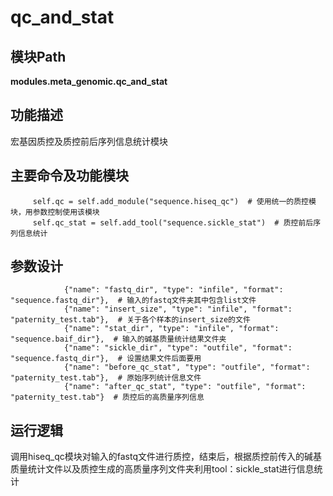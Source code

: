qc_and_stat
==========================

模块Path
-----------

**modules.meta_genomic.qc_and_stat**

功能描述
-----------------------------------

宏基因质控及质控前后序列信息统计模块

主要命令及功能模块
-----------------------------------

```
     self.qc = self.add_module("sequence.hiseq_qc")  # 使用统一的质控模块，用参数控制使用该模块
     self.qc_stat = self.add_tool("sequence.sickle_stat")  # 质控前后序列信息统计
```

参数设计
-----------------------------------

```
			{"name": "fastq_dir", "type": "infile", "format": "sequence.fastq_dir"},  # 输入的fastq文件夹其中包含list文件
            {"name": "insert_size", "type": "infile", "format": "paternity_test.tab"},  # 关于各个样本的insert_size的文件
            {"name": "stat_dir", "type": "infile", "format": "sequence.baif_dir"},  # 输入的碱基质量统计结果文件夹
            {"name": "sickle_dir", "type": "outfile", "format": "sequence.fastq_dir"},  # 设置结果文件后面要用
            {"name": "before_qc_stat", "type": "outfile", "format": "paternity_test.tab"},  # 原始序列统计信息文件
            {"name": "after_qc_stat", "type": "outfile", "format": "paternity_test.tab"}  # 质控后的高质量序列信息
``` 

运行逻辑
-----------------------------------

调用hiseq_qc模块对输入的fastq文件进行质控，结束后，根据质控前传入的碱基质量统计文件以及质控生成的高质量序列文件夹利用tool：sickle_stat进行信息统计
